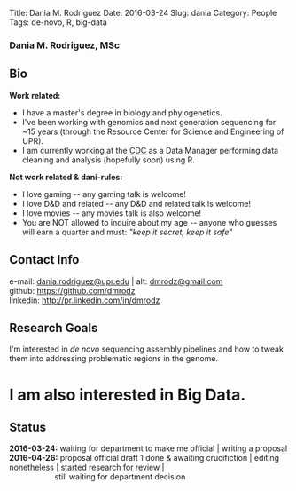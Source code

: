 Title: Dania M. Rodriguez
Date: 2016-03-24
Slug: dania
Category: People
Tags: de-novo, R, big-data
  
### Dania M. Rodriguez, MSc
  
## Bio
**Work related:**

  - I have a master's degree in biology and phylogenetics.  
  - I've been working with genomics and next generation sequencing for ~15 years (through the Resource Center for Science and Engineering of UPR).  
  - I am currently working at the [CDC](http://www.cdc.gov) as a Data Manager performing data cleaning and analysis (hopefully soon) using R.  
  
**Not work related & dani-rules:**  

  - I love gaming -- any gaming talk is welcome!  
  - I love D&D and related -- any D&D and related talk is welcome!  
  - I love movies -- any movies talk is also welcome!  
  - You are NOT allowed to inquire about my age -- anyone who guesses will earn a quarter and must: *"keep it secret, keep it safe"*  
  
## Contact Info  
e-mail: <dania.rodriguez@upr.edu> | alt: <dmrodz@gmail.com>  
github: <https://github.com/dmrodz>  
linkedin: <http://pr.linkedin.com/in/dmrodz>  
  
## Research Goals
  
I'm interested in *de novo* sequencing assembly pipelines and how to tweak them into addressing problematic regions in the genome.  
<h1>I am also interested in Big Data.</h1>  
  
## Status  
**2016-03-24:** waiting for department to make me official | writing a proposal  
**2016-04-26:** proposal official draft 1 done & awaiting crucifiction | editing nonetheless | started research for review |  
&emsp;&emsp;&emsp;&emsp;&emsp;&nbsp;&nbsp;&nbsp;still waiting for department decision
  
  
  
  


